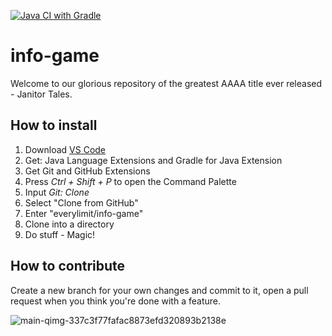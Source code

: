 [![Java CI with Gradle](https://github.com/EveryLimit/info-game/actions/workflows/gradle.yml/badge.svg)](https://github.com/EveryLimit/info-game/actions/workflows/gradle.yml)
# info-game
Welcome to our glorious repository of the greatest AAAA title ever released - Janitor Tales.

## How to install
1. Download [VS Code](https://code.visualstudio.com/Download)
2. Get: Java Language Extensions and Gradle for Java Extension
3. Get Git and GitHub Extensions
4. Press _Ctrl + Shift + P_ to open the Command Palette
5. Input _Git: Clone_
6. Select "Clone from GitHub"
7. Enter "everylimit/info-game"
8. Clone into a directory
9. Do stuff - Magic!

## How to contribute
Create a new branch for your own changes and commit to it, open a pull request when you think you're done with a feature.

![main-qimg-337c3f77fafac8873efd320893b2138e](https://user-images.githubusercontent.com/47299581/157668895-1a2c367a-77d5-4b17-8437-c656f027c38c.jpg)
